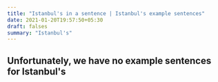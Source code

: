 ```yaml
---
title: "Istanbul's in a sentence | Istanbul's example sentences"
date: 2021-01-20T19:57:50+05:30
draft: falses
summary: "Istanbul's"
---
```

## Unfortunately, we have no example sentences for Istanbul's                 
